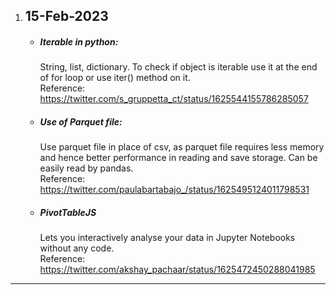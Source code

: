 1. ## 15-Feb-2023

    - ##### Iterable in python: 
        String, list, dictionary. To check if object is iterable use it at the end of for loop or use iter() method on it.  
        Reference: https://twitter.com/s_gruppetta_ct/status/1625544155786285057

    - ##### Use of Parquet file: 
        Use parquet file in place of csv, as parquet file requires less memory and hence better performance in reading and save storage. Can be easily read by pandas.  
        Reference: https://twitter.com/paulabartabajo_/status/1625495124011798531

    - ##### PivotTableJS 
        Lets you interactively analyse your data in Jupyter Notebooks without any code.  
        Reference: https://twitter.com/akshay_pachaar/status/1625472450288041985

---
